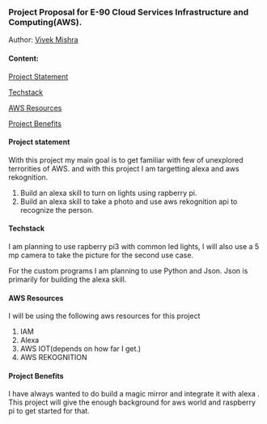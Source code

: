 ### Project Proposal for E-90 Cloud Services Infrastructure and Computing(AWS).

Author: [Vivek Mishra](blpvivek@gmail.com)

#### Content:

[Project Statement](#project-statement)

[Techstack](#techstack)

[AWS Resources](#aws-resources)

[Project Benefits](#project-benefits)


#### Project statement 

With this project my main goal is to get familiar with few of unexplored terrorities of AWS. and with this project I am targetting alexa and aws rekognition.

1. Build an alexa skill to turn on lights using rapberry pi.
2. Build an alexa skill to take a photo and use aws rekognition api to recognize the person.



#### Techstack
I am planning to use rapberry pi3 with common led lights, I will also use a 5 mp camera to take the picture for the second use case.

For the custom programs I am planning to use Python and Json. Json is primarily for building the alexa skill.




#### AWS Resources

I will be using the following aws resources for this project
1.  IAM
2.  Alexa
3.  AWS IOT(depends on how far I get.)
4.  AWS REKOGNITION



#### Project Benefits

I have always wanted to do build a magic mirror and integrate it with alexa . This project will give the enough background for aws world and raspberry pi to get started for that.


